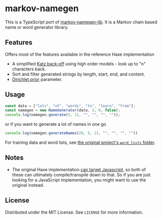 # markov-namegen

This is a TypeScript port of [markov-namegen-lib](https://github.com/Tw1ddle/markov-namegen-lib). It is a Markov chain based name or word generator library.

## Features

Offers most of the features available in the reference Haxe implementation

- A simplified [Katz back-off](https://en.wikipedia.org/wiki/Katz%27s_back-off_model) using high order models - look up to "n" characters back.
- Sort and filter generated strings by length, start, end, and content.
- [Dirichlet prior](https://en.wikipedia.org/wiki/Dirichlet_distribution#Special_cases) parameter.

## Usage

```ts
const data = ["lots", "of", "words", "to", "learn", "from"];
const namegen = new NameGenerator(data, 3, 0, false);
console.log(namegen.generate(5, 11, "", "", "", ""));
```

or if you want to generate a lot of names in one go

```ts
console.log(namegen.generateNames(20, 5, 11, "", "", "", ""))
```

For training data and word lists, see [the original project's `word_lists` folder](https://github.com/Tw1ddle/markov-namegen-lib/tree/master/word_lists).

## Notes

- The original Haxe implementation [can target Javascript](https://haxe.org/manual/target-javascript.html), so both of these can ultimately compile/transpile down to that. So if you are just looking for a JavaScript implementation, you might want to use the original instead.

## License

Distributed under the MIT License. See `LICENSE` for more information.
